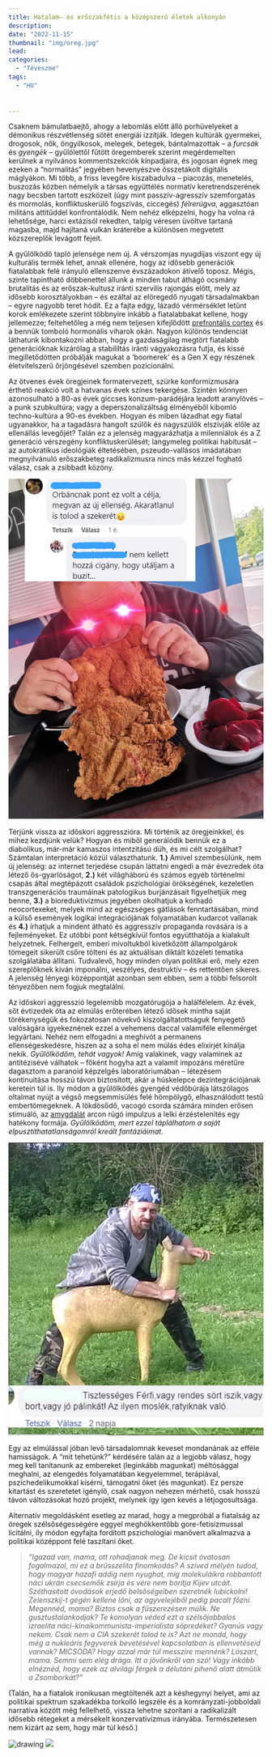 ```yaml
---
title: Hatalom– és erőszakfétis a középszerű életek alkonyán
description: 
date: "2022-11-15"
thumbnail: "img/oreg.jpg"
lead: 
categories:
  - "Téveszme"
tags:
  - "HU"


---
```

Csaknem bámulatbaejtő, ahogy a lebomlás előtt álló porhüvelyeket a démonikus részvétlenség sötét energiái izzítják. Idegen kultúrák gyermekei, drogosok, nők, öngyilkosok, melegek, betegek, bántalmazottak – a *furcsák* és *gyengék* – gyűlölettől fűtött öregemberek szerint megérdemelten kerülnek a nyilvános kommentszekciók kínpadjaira, és jogosan égnek meg ezeken a “normalitás” jegyében hevenyészve összetákolt digitális máglyákon. Mi több, a friss levegőre kiszabadulva – piacozás, menetelés, buszozás közben némelyik a társas együttélés normatív keretrendszerének nagy becsben tartott eszközeit (úgy mint passzív-agresszív szemforgatás és mormolás, konfliktuskerülő fogszívás, ciccegés) *félrerúgva*, aggasztóan militáns attitűddel konfrontálódik. Nem nehéz elképzelni, hogy ha volna rá lehetősége, harci extázisól rekedten, talpig véresen üvöltve tartaná magasba, majd hajítaná vulkán kráterébe a különösen megvetett közszereplők levágott fejeit. 

A gyűlölködő tapló jelensége nem új. A vérszomjas nyugdíjas viszont egy új kulturális termék lehet, annak ellenére, hogy az idősebb generációk fiatalabbak felé irányuló ellenszenve évszázadokon átívelő toposz. Mégis, szinte tapintható döbbenettel állunk a minden tabut áthágó ocsmány brutalitás és az erőszak-kultusz iránti szervilis rajongás előtt, mely az idősebb korosztályokban – és ezáltal az elöregedő nyugati társadalmakban – egyre nagyobb teret hódít. Ez a fajta edgy, lázadó vérmérséklet letűnt korok emlékezete szerint többnyire inkább a fiatalabbakat kellene, hogy jellemezze; feltehetőleg a még nem teljesen kifejlődött [prefrontális cortex](https://hu.wikipedia.org/wiki/Nagyagy#Homloklebeny:~:text=A%20prefrontalis%20k%C3%A9reg,is%20hat%C3%A1sa%20van.) és a bennük tomboló hormonális viharok okán. Nagyon különös tendenciát láthatunk kibontakozni abban, hogy a gazdaságilag megtört fiatalabb generációknak kizárólag a stabililtás iránti vágyakozásra futja, és kissé megilletődötten próbálják magukat a ‘boomerek’ és a Gen X egy részének életvitelszerű őrjöngésével szemben pozicionálni. 

Az ötvenes évek öregjeinek formatervezett, szürke konformizmusára érthető reakció volt a hatvanas évek színes tekergése. Szintén könnyen azonosulható a 80-as évek giccses konzum-parádéjára leadott aranylövés –  a punk szubkultúra; vagy a deperszonalizáltság élményéből kibomló techno-kultúra a 90-es években. 
Hogyan és miben lázadhat egy fiatal ugyanakkor, ha a tagadásra hangolt szülők és nagyszülők elszívják előle az ellenállás levegőjét? Talán ez a jelenség magyarázhatja a milenniálok és a Z generáció vérszegény konfliktuskerülését; langymeleg politikai habitusát – az autokratikus ideológiák éltetésében, pszeudo-vallásos imádatában megnyilvánuló erőszakbeteg radikalizmusra nincs más kézzel fogható válasz, csak a zsibbadt közöny.

![kep](/husom.png)

Térjünk vissza az időskori aggresszióra. Mi történik az öregjeinkkel, és mihez kezdjünk velük? Hogyan és miből generálódik bennük ez a diabolikus, már-már kamaszos intentzitású düh, és mi célt szolgálhat? Számtalan interpretáció közül választhatunk. **1.)** Amivel szembesülünk, nem új jelenség: az internet terjedése csupán láttatni engedi a már évezredek óta létező ős-gyarlóságot, **2.)** két világháború és számos egyéb történelmi csapás által megtépázott családok pszichológiai örökségének, kezeletlen transzgenerációs traumáinak patologikus burjánzásait figyelhetjük meg benne,  **3.)** a bioreduktivizmus jegyében okolhatjuk a korhadó neocortexeket, melyek mind az egészséges gátlások fenntartásában, mind a külső események logikai integrációjának folyamatában kudarcot vallanak és **4.)** írhatjuk a mindent átható és aggresszív propaganda rovására is a fejleményeket. Ez utóbbi pont kétségkívül fontos együtthatója a kialakult helyzetnek. Felhergelt, emberi mivoltukból kivetkőzött állampolgárok tömegeit sikerült csőre tölteni és az aktuálisan diktált közéleti tematika szolgálatába állítani. Tudvalevő, hogy minden olyan politikai erő, mely ezen szereplőknek kíván imponálni, veszélyes, destruktív – és rettentően sikeres. A jelenség lényegi középpontját azonban sem ebben, sem a többi felsorolt tényezőben nem fogjuk megtalálni.

Az időskori aggresszió legelemibb mozgatórugója a halálfélelem. Az évek, sőt évtizedek óta az elmúlás erőterében létező idősek mintha saját törékenységük és fokozatosan növekvő kiszolgáltatottságuk fenyegető valóságára igyekeznének ezzel a vehemens daccal valamiféle ellenmérget legyártani. Nehéz nem elfogadni a meghívót a permanens ellenségeskedésre, hiszen az a soha el nem múlás édes elixírjét kínálja nekik. *Gyűlölködöm, tehát vagyok!* Amíg valakinek, vagy valaminek az antitézisévé válhatok – főként hogyha azt a valamit impozáns méretűre dagasztom a paranoid képzelgés laboratóriumában – létezésem kontinuitása hosszú távon biztosított, akár a húskelepce dezintegrációjának keretein túl is. 
Ily módon a gyűlölködés gyengéd védőbúrája látszólagos oltalmat nyújt a végső megsemmisülés felé hömpölygő, elhasználódott testű embertömegeknek. A lökdösődő, vacogó csorda számára minden erősen stimuáló, az [amygdalát](https://hu.wikipedia.org/wiki/Amigdala) arcon rúgó impulzus a lelki érzéstelenítés egy hatékony formája. *Gyűlölködöm, mert ezzel táplálhatom a saját elpusztíthatatlanságomról kreált fantáziáimat.* 

![kep](/huha.png)

Egy az elmúlással jóban levő társadalomnak keveset mondanának az efféle hamisságok. A “mit tehetünk?” kérdésére talán az a legjobb válasz, hogy meg kell tanítanunk az embereket (leginkább magunkat) méltósággal meghalni, az elengedés folyamatában kegyelemmel, terápiával, pszichedelikumokkal kísérni, támogatni őket (és magunkat). Ez persze kitartást és szeretetet igénylő, csak nagyon nehezen mérhető, csak hosszú távon változásokat hozó projekt, melynek így igen kevés a létjogosultsága. 

Alternatív megoldásként esetleg az marad, hogy a megpróbál a fiatalság az öregek szélsőségességére eggyel meghökkentőbb gore-fetisizmussal licitálni, ily módon egyfajta fordított pszichológiai manővert alkalmazva a politikai középpont felé taszítani őket.

>*“Igazad van, mama, ott rohadjanak meg. De kicsit óvatosan fogalmazol, mi ez a brüsszelita finomkodás? A szíved mélyén tudod, hogy magyar hazafi addig nem nyughat, míg molekuláikra robbantott náci ukrán csecsemők zsírja és vére nem borítja Kijev utcáit. Széthasított óvodások erjedő belsőségeiben szeretnék lubickolni! Zelenszkij-t gégén kellene lőni, az agyvelejéből pedig pacalt főzni. Megennéd, mama? Biztos csak a fűszerezésen múlik. Ne gusztustalankodjak? Te komolyan véded ezt a szélsőjobbalos izraelita náci-kínaikommunista-imperialista söpredéket? Gyanús vagy nekem. Csak nem a CIA szekerét tolod te is? Azt ne mondd, hogy még a nukleáris fegyverek bevetésével kapcsolatban is ellenvetéseid vannak? MICSODA? Hogy azzal már túl messzire mennénk? Lószart, mama. Semmi sem elég drága. Itt a jövőnkről van szó! Vagy inkább elnéznéd, hogy ezek az alvilági férgek a délutáni pihenő alatt átműtik a Zsomborkát?”*

(Talán, ha a fiatalok ironikusan megtöltenék azt a késhegynyi helyet, ami az politikai spektrum szakadékba torkolló legszéle és a komrányzati-jobboldali narratíva között még fellelhető, vissza lehetne szorítani a radikalizált idősebb rétegeket a mérsékelt konzervativizmus irányába. Természetesen nem kizárt az sem, hogy már túl késő.)

<!-- <div class="bassz"> -->
<!-- ![kep](/kemeny.png) -->
<!-- </div> -->

<!-- <!-- <img class="special-img-class" style="width:100%" src="static/x.jpg" /> -->
<img src="content/blog/Bonobos.jpg" alt="drawing" width="200"/>
<!-- <img src="./static/x.png" /> -->
<!-- .
{{ $asset := resources.Get "/x.png" }}
{{ $img := $asset.Fit "600x400" }}
<figure class="image is-3by2">
  <img alt="Yellow Duck" src="{{ $img.RelPermalink }}" />
</figure> -->

<!-- {{ $image := (.Site.Resources.GetMatch (.Get 0)).Resize "50x50" }} -->
<img src="{{ $image.RelPermalink }}">

